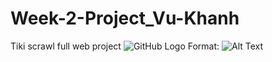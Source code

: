 # Week-2-Project_Vu-Khanh
Tiki scrawl full web project
![GitHub Logo](https://imgur.com/a/gCiLnYn)
Format: ![Alt Text](https://i.imgur.com/VjJFKxH.png)
